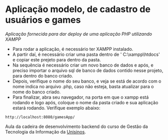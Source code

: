 # Aplicação modelo, de cadastro de usuários e games

*Aplicação fornecida para dar deploy de uma aplicação PHP utilizando XAMPP*

- Para rodar a aplicação, é necessário ter XAMPP instalado.
- A partir daí, é necessário criar uma pasta dentro de ' C:\xampp\htdocs' e copiar este prejeto para dentro da pasta.
- Na sequência é necessário  criar um novo banco de dados e após, e preciso importar o arquivo sql de banco de dados contido nesse projeto, para dentro do banco criado.
- Depois, verifique o nome do seu banco, e veja se está de acordo com o nome indica no arquivo .php, caso não esteja, basta atualizar para o nome do banco criado.
- Para finalizar, abra seu navegador, na porta em que o xampp está rodando e logo após, coloque o nome da pasta criado e sua aplicação estará rodando. Verifique exemplo abaixo:

``` http://localhost:8080/gamesApp/  ```

Aula da cadeira de desenvolvimento backend do curso de Gestão da Tecnologia da Informação da [Unisinos](http://www.unisinos.br/).
